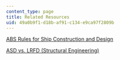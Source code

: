 ```yaml
---
content_type: page
title: Related Resources
uid: 49a0b9f1-d18b-af91-c134-e9ca97f2809b
---
```


[ABS Rules for Ship Construction and Design](https://ww2.eagle.org/en/rules-and-resources/rules-and-guides.html)

[ASD vs. LRFD (Structural Engineering)](http://www.bgstructuralengineering.com/BGDesign/BGDesign05.htm)